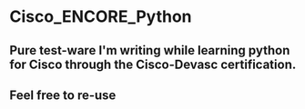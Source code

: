 # Cisco_ENCORE_Python

## Pure test-ware I'm writing while learning python for Cisco through the Cisco-Devasc certification. 
## Feel free to re-use 
